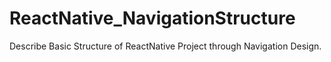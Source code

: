 # ReactNative_NavigationStructure
Describe Basic Structure of ReactNative Project through Navigation Design.
